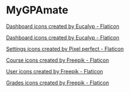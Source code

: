 # MyGPAmate


<a href="https://www.flaticon.com/free-icons/dashboard" title="dashboard icons">Dashboard icons created by Eucalyp - Flaticon</a>

<a href="https://www.flaticon.com/free-icons/dashboard" title="dashboard icons">Dashboard icons created by Eucalyp - Flaticon</a>

<a href="https://www.flaticon.com/free-icons/settings" title="settings icons">Settings icons created by Pixel perfect - Flaticon</a>

<a href="https://www.flaticon.com/free-icons/course" title="course icons">Course icons created by Freepik - Flaticon</a>

<a href="https://www.flaticon.com/free-icons/user" title="user icons">User icons created by Freepik - Flaticon</a>

<a href="https://www.flaticon.com/free-icons/grades" title="grades icons">Grades icons created by Freepik - Flaticon</a>